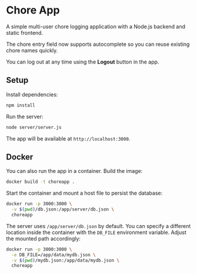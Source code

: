 # Chore App

A simple multi-user chore logging application with a Node.js backend and static frontend.

The chore entry field now supports autocomplete so you can reuse existing chore names quickly.

You can log out at any time using the **Logout** button in the app.

## Setup

Install dependencies:

```bash
npm install
```

Run the server:

```bash
node server/server.js
```

The app will be available at `http://localhost:3000`.

## Docker

You can also run the app in a container. Build the image:

```bash
docker build -t choreapp .
```

Start the container and mount a host file to persist the database:

```bash
docker run -p 3000:3000 \
  -v $(pwd)/db.json:/app/server/db.json \
  choreapp
```

The server uses `/app/server/db.json` by default. You can specify a different
location inside the container with the `DB_FILE` environment variable. Adjust
the mounted path accordingly:

```bash
docker run -p 3000:3000 \
  -e DB_FILE=/app/data/mydb.json \
  -v $(pwd)/mydb.json:/app/data/mydb.json \
  choreapp
```

